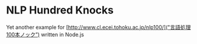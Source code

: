NLP Hundred Knocks
====

Yet another example for [http://www.cl.ecei.tohoku.ac.jp/nlp100/]("言語処理100本ノック”) written in Node.js
